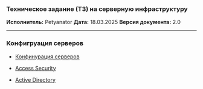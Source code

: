 ### **Техническое задание (ТЗ) на серверную инфраструктуру**
**Исполнитель:** Petyanator
**Дата:** 18.03.2025
**Версия документа:** 2.0  

---

### Конфигруация серверов

- [Конфинурация серверов](server/readme.md)

- [Access Security](server/AccessSecurity.md)

- [Active Directory](server/ActiveDirectory.md)